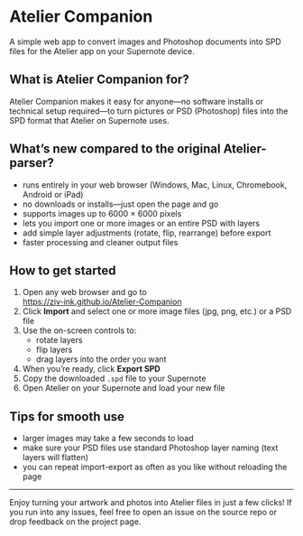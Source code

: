 # Atelier Companion

A simple web app to convert images and Photoshop documents into SPD files for the Atelier app on your Supernote device.

## What is Atelier Companion for?

Atelier Companion makes it easy for anyone—no software installs or technical setup required—to turn pictures or PSD (Photoshop) files into the SPD format that Atelier on Supernote uses.

## What’s new compared to the original Atelier-parser?

- runs entirely in your web browser (Windows, Mac, Linux, Chromebook, Android or iPad)  
- no downloads or installs—just open the page and go  
- supports images up to 6000 × 6000 pixels  
- lets you import one or more images or an entire PSD with layers  
- add simple layer adjustments (rotate, flip, rearrange) before export  
- faster processing and cleaner output files  

## How to get started

1. Open any web browser and go to  
   https://ziv-ink.github.io/Atelier-Companion  
2. Click **Import** and select one or more image files (jpg, png, etc.) or a PSD file  
3. Use the on-screen controls to:  
   - rotate layers  
   - flip layers  
   - drag layers into the order you want  
4. When you’re ready, click **Export SPD**  
5. Copy the downloaded `.spd` file to your Supernote  
6. Open Atelier on your Supernote and load your new file  

## Tips for smooth use

- larger images may take a few seconds to load  
- make sure your PSD files use standard Photoshop layer naming (text layers will flatten)  
- you can repeat import-export as often as you like without reloading the page  

---

Enjoy turning your artwork and photos into Atelier files in just a few clicks! If you run into any issues, feel free to open an issue on the source repo or drop feedback on the project page.

